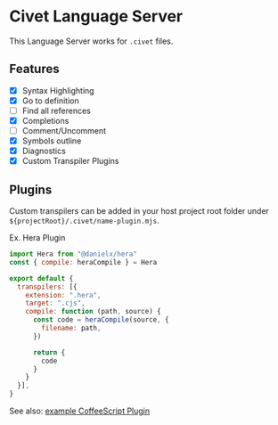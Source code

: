 # Civet Language Server

This Language Server works for `.civet` files.

Features
---

- [x] Syntax Highlighting
- [x] Go to definition
- [ ] Find all references
- [x] Completions
- [ ] Comment/Uncomment
- [x] Symbols outline
- [x] Diagnostics
- [x] Custom Transpiler Plugins

Plugins
---

Custom transpilers can be added in your host project root folder under `${projectRoot}/.civet/name-plugin.mjs`.

Ex. Hera Plugin

```javascript
import Hera from "@danielx/hera"
const { compile: heraCompile } = Hera

export default {
  transpilers: [{
    extension: ".hera",
    target: ".cjs",
    compile: function (path, source) {
      const code = heraCompile(source, {
        filename: path,
      })

      return {
        code
      }
    }
  }],
}
```

See also: [example CoffeeScript Plugin](integration/project-test/.civet/coffee-plugin.mjs)
